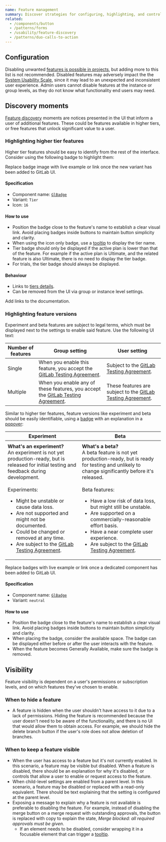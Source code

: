 ```yaml
---
name: Feature management
summary: Discover strategies for configuring, highlighting, and controlling the visibility of product capabilities.
related:
  - /components/button
  - /patterns/forms
  - /usability/feature-discovery
  - /patterns/duo-calls-to-action
---
```


## Configuration

Disabling unwanted [features is possible in projects](https://docs.gitlab.com/ee/user/project/settings/#sharing-and-permissions), but adding more to this list is not recommended. Disabled features may adversely impact the the [System Usability Scale](https://about.gitlab.com/handbook/engineering/ux/performance-indicators/system-usability-scale/), since it may lead to an unexpected and inconsistent user experience. Admin users cannot disable features at the instance or group levels, as they do not know what functionality end users may need.

## Discovery moments

[Feature discovery](/usability/feature-discovery) moments are notices presented in the UI that inform a user of additional features. These could be features available in higher tiers, or free features that unlock significant value to a user.

### Highlighting higher tier features

Higher tier features should be easy to identify from the rest of the interface. Consider using the following badge to highlight them:

<figure-img alt="Premium feature badge" label="Higher tier feature badge" src="/img/higher-tier-feature-badges.svg"></figure-img>

<todo>Replace badge image with live example or link once the new variant has been added to GitLab UI.</todo>

#### Specification

- Component name: [`GlBadge`](https://design.gitlab.com/components/badge/code)
- Variant: `Tier`
- Icon: `16`

#### How to use

- Position the badge close to the feature's name to establish a clear visual link. Avoid placing badges inside buttons to maintain button simplicity and clarity.
- When using the icon only badge, use a [tooltip](/components/tooltip) to display the tier name.
- Tier badge should only be displayed if the active plan is lower than that of the feature. For example if the active plan is Ultimate, and the related feature is also Ultimate, there is no need to display the tier badge.
- For trials, the tier badge should always be displayed.

#### Behaviour

- Links to [tiers details](https://about.gitlab.com/pricing/).
- Can be removed from the UI via group or instance level settings.

<todo>Add links to the documentation.</todo>

### Highlighting feature versions

Experiment and beta features are subject to legal terms, which must be displayed next to the settings to enable said feature. Use the following UI text:

| Number of features | Group setting                                                                                                                                    | User setting                                                                                                                 |
| ------------------ | ------------------------------------------------------------------------------------------------------------------------------------------------ | ---------------------------------------------------------------------------------------------------------------------------- |
| Single             | When you enable this feature, you accept the [GitLab Testing Agreement](https://handbook.gitlab.com/handbook/legal/testing-agreement/).          | Subject to the [GitLab Testing Agreement](https://handbook.gitlab.com/handbook/legal/testing-agreement/).                    |
| Multiple           | When you enable any of these features, you accept the [GitLab Testing Agreement](https://handbook.gitlab.com/handbook/legal/testing-agreement/). | These features are subject to the [GitLab Testing Agreement](https://handbook.gitlab.com/handbook/legal/testing-agreement/). |

<figure-img label="Example of legal disclaimer" src="/img/legal-disclaimer-exp-beta.svg"></figure-img>

Similar to higher tier features, feature versions like experiment and beta should be easily identifiable, using a [badge](/components/badge/) with an explanation in a [popover](/components/popover):

| Experiment                                                                                                                                                                                                                                                                                                                                                                                                                                                                     | Beta                                                                                                                                                                                                                                                                                                                                                                                                                                                                                                                 |
| ------------------------------------------------------------------------------------------------------------------------------------------------------------------------------------------------------------------------------------------------------------------------------------------------------------------------------------------------------------------------------------------------------------------------------------------------------------------------------ | -------------------------------------------------------------------------------------------------------------------------------------------------------------------------------------------------------------------------------------------------------------------------------------------------------------------------------------------------------------------------------------------------------------------------------------------------------------------------------------------------------------------- |
| <figure-img label="Experiment feature badge" src="/img/feature-badge-experiment.svg"></figure-img>                                                                                                                                                                                                                                                                                                                                                                             | <figure-img label="Beta feature badge" src="/img/feature-badge-beta.svg"></figure-img>                                                                                                                                                                                                                                                                                                                                                                                                                               |
| <strong>What's an experiment?</strong><br>An experiment is not yet production-ready, but is released for initial testing and feedback during development. <br><br>Experiments:<ul><li>Might be unstable or cause data loss.</li><li>Are not supported and might not be documented.</li><li>Could be changed or removed at any time.</li><li>Are subject to the <a href="https://handbook.gitlab.com/handbook/legal/testing-agreement/">GitLab Testing Agreement</a>.</li></ul> | <strong>What's a beta?</strong><br>A beta feature is not yet production-ready, but is ready for testing and unlikely to change significantly before it's released.<br><br>Beta features:<ul><li>Have a low risk of data loss, but might still be unstable.</li><li>Are supported on a commercially-reasonable effort basis.</li><li>Have a near complete user experience.</li><li>Are subject to the <a href="https://handbook.gitlab.com/handbook/legal/testing-agreement/">GitLab Testing Agreement</a>.</li></ul> |

<todo>Replace badges with live example or link once a dedicated component has been added to GitLab UI.</todo>

#### Specification

- Component name: [`GlBadge`](https://design.gitlab.com/components/badge/code)
- Variant: `neutral`

#### How to use

- Position the badge close to the feature's name to establish a clear visual link. Avoid placing badges inside buttons to maintain button simplicity and clarity.
- When placing the badge, consider the available space. The badge can be displayed either before or after the user interacts with the feature.
- When the feature becomes Generally Available, make sure the badge is removed.

## Visibility

Feature visibility is dependent on a user's permissions or subscription levels, and on which features they've chosen to enable.

### When to hide a feature

- A feature is hidden when the user shouldn't have access to it due to a lack of permissions. Hiding the feature is recommended because the user doesn't need to be aware of the functionality, and there is no UI that would allow them to obtain access. For example, we should hide the delete branch button if the user's role does not allow deletion of branches.

### When to keep a feature visible

- When the user has access to a feature but it's not currently enabled. In this scenario, a feature may be visible but disabled. When a feature is disabled, there should be an explanation for why it's disabled, or controls that allow a user to enable or request access to the feature.
- When child-level settings are enabled from a parent level. In this scenario, a feature may be disabled or replaced with a read-only equivalent. There should be text explaining that the setting is configured at the parent level.
- Exposing a message to explain why a feature is not available is preferable to disabling the feature. For example, instead of disabling the merge button on a merge request with outstanding approvals, the button is replaced with copy to explain the state, _Merge blocked: all required approvals must be given_.
  - If an element needs to be disabled, consider wrapping it in a focusable element that can trigger a [tooltip](/components/tooltip).
